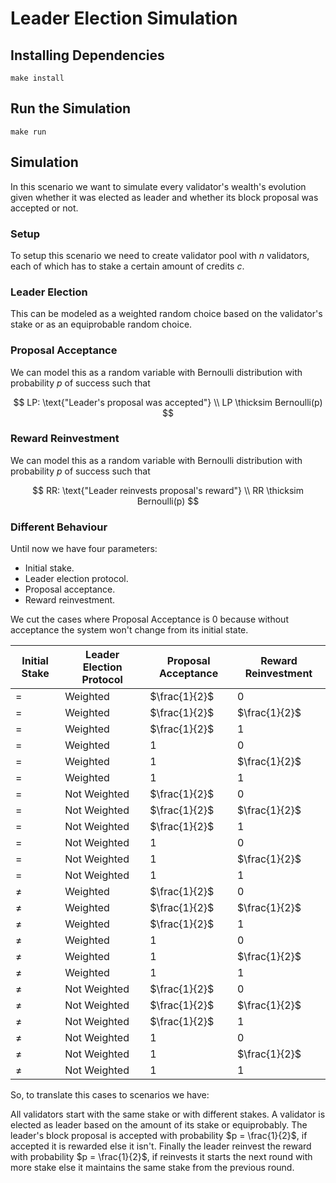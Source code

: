 # Leader Election Simulation

## Installing Dependencies

```
make install
```

## Run the Simulation

```
make run
```

## Simulation

In this scenario we want to simulate every validator's wealth's evolution given whether it was elected as leader and whether its block proposal was accepted or not.

### Setup

To setup this scenario we need to create validator pool with $n$ validators, each of which has to stake a certain amount of credits $c$.

### Leader Election

This can be modeled as a weighted random choice based on the validator's stake or as an equiprobable random choice.

### Proposal Acceptance

We can model this as a random variable with Bernoulli distribution with probability $p$ of success such that

$$
LP: \text{"Leader's proposal was accepted"} \\
LP \thicksim Bernoulli(p) 
$$

### Reward Reinvestment

We can model this as a random variable with Bernoulli distribution with probability $p$ of success such that

$$
RR: \text{"Leader reinvests proposal's reward"} \\
RR \thicksim Bernoulli(p) 
$$

### Different Behaviour

Until now we have four parameters:

- Initial stake.
- Leader election protocol.
- Proposal acceptance.
- Reward reinvestment.



We cut the cases where Proposal Acceptance is 0 because without acceptance the system won't change from its initial state.

| Initial Stake | Leader Election Protocol | Proposal Acceptance | Reward Reinvestment |
| ------------- | ------------------------ | ------------------- | ------------------- |
| $=$ | Weighted | $\frac{1}{2}$ | 0 |
| $=$ | Weighted | $\frac{1}{2}$ | $\frac{1}{2}$ |
| $=$ | Weighted | $\frac{1}{2}$ | 1 |
| $=$ | Weighted | 1 | 0 |
| $=$ | Weighted | 1 | $\frac{1}{2}$ |
| $=$ | Weighted | 1 | 1 |
| $=$ | Not Weighted | $\frac{1}{2}$ | 0 |
| $=$ | Not Weighted | $\frac{1}{2}$ | $\frac{1}{2}$ |
| $=$ | Not Weighted | $\frac{1}{2}$ | 1 |
| $=$ | Not Weighted | 1 | 0 |
| $=$ | Not Weighted | 1 | $\frac{1}{2}$ |
| $=$ | Not Weighted | 1 | 1 |
| $\neq$ | Weighted | $\frac{1}{2}$ | 0 |
| $\neq$ | Weighted | $\frac{1}{2}$ | $\frac{1}{2}$ |
| $\neq$ | Weighted | $\frac{1}{2}$ | 1 |
| $\neq$ | Weighted | 1 | 0 |
| $\neq$ | Weighted | 1 | $\frac{1}{2}$ |
| $\neq$ | Weighted | 1 | 1 |
| $\neq$ | Not Weighted | $\frac{1}{2}$ | 0 |
| $\neq$ | Not Weighted | $\frac{1}{2}$ | $\frac{1}{2}$ |
| $\neq$ | Not Weighted | $\frac{1}{2}$ | 1 |
| $\neq$ | Not Weighted | 1 | 0 |
| $\neq$ | Not Weighted | 1 | $\frac{1}{2}$ |
| $\neq$ | Not Weighted | 1 | 1 |

So, to translate this cases to scenarios we have:

All validators start with the same stake or with different stakes. A validator is elected as leader based on the amount of its stake or equiprobably. The leader's block proposal is accepted with probability $p = \frac{1}{2}$, if accepted it is rewarded else it isn't. Finally the leader reinvest the reward with probability $p = \frac{1}{2}$, if reinvests it starts the next round with more stake else it maintains the same stake from the previous round.

